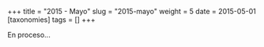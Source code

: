 +++
title = "2015 - Mayo"
slug = "2015-mayo"
weight = 5
date = 2015-05-01
[taxonomies]
tags = []
+++

En proceso...
